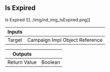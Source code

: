 ## Is Expired
Is Expired
![[../img/nd_img_IsExpired.png]]

|Inputs||
|--|--|
| Target | Campaign Impl Object Reference |

|Outputs||
|--|--|
| Return Value | Boolean |
